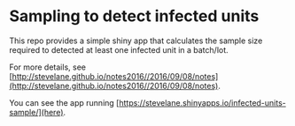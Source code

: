 # Sampling to detect infected units

This repo provides a simple shiny app that calculates the sample size required to detected at least one infected unit in a batch/lot.

For more details, see [http://stevelane.github.io/notes2016//2016/09/08/notes](http://stevelane.github.io/notes2016//2016/09/08/notes).

You can see the app running [https://stevelane.shinyapps.io/infected-units-sample/](here).
